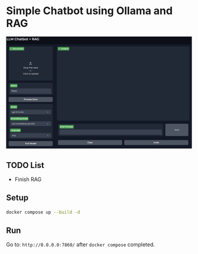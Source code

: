 # Simple Chatbot using Ollama and RAG

![alt text](assets/demo.png)

## TODO List

- Finish RAG

## Setup

```bash
docker compose up --build -d
```

## Run

Go to: `http://0.0.0.0:7860/` after `docker compose` completed.
